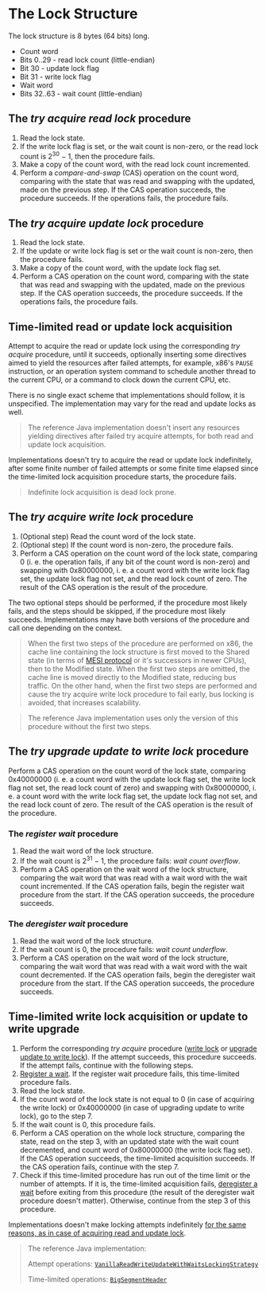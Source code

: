 # The Lock Structure

The lock structure is 8 bytes (64 bits) long.

 - Count word
  - Bits 0..29 - read lock count (little-endian)
  - Bit 30 - update lock flag
  - Bit 31 - write lock flag
 - Wait word
  - Bits 32..63 - wait count (little-endian)

## The *try acquire read lock* procedure

 1. Read the lock state.
 2. If the write lock flag is set, or the wait count is non-zero, or the read lock count is
 2<sup>30</sup> &minus; 1, then the procedure fails.
 3. Make a copy of the count word, with the read lock count incremented.
 4. Perform a *compare-and-swap* (CAS) operation on the count word, comparing with the state that
 was read and swapping with the updated, made on the previous step. If the CAS operation succeeds,
 the procedure succeeds. If the operations fails, the procedure fails.

## The *try acquire update lock* procedure

 1. Read the lock state.
 2. If the update or write lock flag is set or the wait count is non-zero, then the procedure fails.
 3. Make a copy of the count word, with the update lock flag set.
 4. Perform a CAS operation on the count word, comparing with the state that was read and swapping
 with the updated, made on the previous step. If the CAS operation succeeds, the procedure succeeds.
 If the operations fails, the procedure fails.

## Time-limited read or update lock acquisition

Attempt to acquire the read or update lock using the corresponding *try acquire* procedure, until it
succeeds, optionally inserting some directives aimed to yield the resources after failed attempts,
for example, x86's `PAUSE` instruction, or an operation system command to schedule another thread to
the current CPU, or a command to clock down the current CPU, etc.

There is no single exact scheme that implementations should follow, it is unspecified. The
implementation may vary for the read and update locks as well.

> The reference Java implementation doesn't insert any resources yielding directives after failed
> try acquire attempts, for both read and update lock acquisition.

Implementations doesn't try to acquire the read or update lock indefinitely, after some finite
number of failed attempts or some finite time elapsed since the time-limited lock acquisition
procedure starts, the procedure fails.

> Indefinite lock acquisition is dead lock prone.

## The *try acquire write lock* procedure

 1. (Optional step) Read the count word of the lock state.
 2. (Optional step) If the count word is non-zero, the procedure fails.
 3. Perform a CAS operation on the count word of the lock state, comparing 0 (i. e. the operation
 fails, if any bit of the count word is non-zero) and swapping with 0x80000000, i. e. a count word
 with the write lock flag set, the update lock flag not set, and the read lock count of zero. The
 result of the CAS operation is the result of the procedure.

The two optional steps should be performed, if the procedure most likely fails, and the steps should
be skipped, if the procedure most likely succeeds. Implementations may have both versions of the
procedure and call one depending on the context.

> When the first two steps of the procedure are performed on x86, the cache line containing the lock
> structure is first moved to the Shared state (in terms of [MESI protocol](
> https://en.wikipedia.org/wiki/MESI_protocol) or it's successors in newer CPUs), then to the
> Modified state. When the first two steps are omitted, the cache line is moved directly to the
> Modified state, reducing bus traffic. On the other hand, when the first two steps are performed
> and cause the try acquire write lock procedure to fail early, bus locking is avoided, that
> increases scalability.

> The reference Java implementation uses only the version of this procedure without the first two
> steps.

## The *try upgrade update to write lock* procedure

Perform a CAS operation on the count word of the lock state, comparing 0x40000000 (i. e. a count
word with the update lock flag set, the write lock flag not set, the read lock count of zero) and
swapping with 0x80000000, i. e. a count word with the write lock flag set, the update lock flag not
set, and the read lock count of zero. The result of the CAS operation is the result of the
procedure.

### The *register wait* procedure

 1. Read the wait word of the lock structure.
 2. If the wait count is 2<sup>31</sup> &minus; 1, the procedure fails: *wait count overflow*.
 3. Perform a CAS operation on the wait word of the lock structure, comparing the wait word that was
 read with a wait word with the wait count incremented. If the CAS operation fails, begin the
 register wait procedure from the start. If the CAS operation succeeds, the procedure succeeds.

### The *deregister wait* procedure

 1. Read the wait word of the lock structure.
 2. If the wait count is 0, the procedure fails: *wait count underflow*.
 3. Perform a CAS operation on the wait word of the lock structure, comparing the wait word that was
 read with a wait word with the wait count decremented. If the CAS operation fails, begin the
 deregister wait procedure from the start. If the CAS operation succeeds, the procedure succeeds.

## Time-limited write lock acquisition or update to write upgrade

 1. Perform the corresponding *try acquire* procedure ([write lock](
 #the-try-acquire-write-lock-procedure) or [upgrade update to write lock](
 #the-try-upgrade-update-to-write-lock-procedure)). If the attempt succeeds, this procedure
 succeeds. If the attempt fails, continue with the following steps.
 2. [Register a wait](#the-register-wait-procedure). If the register wait procedure fails, this
 time-limited procedure fails.
 3. Read the lock state.
 4. If the count word of the lock state is not equal to 0 (in case of acquiring the write lock) or
 0x40000000 (in case of upgrading update to write lock), go to the step 7.
 5. If the wait count is 0, this procedure fails.
 6. Perform a CAS operation on the whole lock structure, comparing the state, read on the step 3,
 with an updated state with the wait count decremented, and count word of 0x80000000 (the write lock
 flag set). If the CAS operation succeeds, the time-limited acquisition succeeds. If the CAS
 operation fails, continue with the step 7.
 7. Check if this time-limited procedure has run out of the time limit or the number of attempts.
 If it is, the time-limited acquisition fails, [deregister a wait](#the-deregister-wait-procedure)
 before exiting from this procedure (the result of the deregister wait procedure doesn't matter).
 Otherwise, continue from the step 3 of this procedure.

Implementations doesn't make locking attempts indefinitely [for the same reasons, as in case of
acquiring read and update lock](#time-limited-read-or-update-lock-acquisition).

> The reference Java implementation:
>
> Attempt operations: [`VanillaReadWriteUpdateWithWaitsLockingStrategy`](
> https://github.com/OpenHFT/Chronicle-Algorithms/blob/chronicle-algorithms-1.1.6/src/main/java/net/openhft/chronicle/algo/locks/VanillaReadWriteUpdateWithWaitsLockingStrategy.java)
>
> Time-limited operations: [`BigSegmentHeader`](
> ../src/main/java/net/openhft/chronicle/hash/impl/BigSegmentHeader.java)
